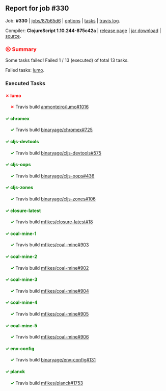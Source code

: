 ## Report for job #330

Job: **#330** | [jobs/87b65d6](https://github.com/cljs-oss/canary/commit/87b65d6b61b72e4d815c2ca9cd37af220f4b1a2a) | [options](options.edn) | [tasks](tasks.edn) | [travis log](https://travis-ci.org/cljs-oss/canary/builds/359280283).

Compiler: **ClojureScript 1.10.244-875c42a** | [release page](https://github.com/cljs-oss/canary/releases/tag/r1.10.244-875c42a) | [jar download](https://github.com/cljs-oss/canary/releases/download/r1.10.244-875c42a/clojurescript-1.10.244-875c42a.jar) | [source](https://github.com/clojure/clojurescript/commit/875c42a73f057d6e905a263b41869988348603be).

### <b style='color:red'>☹ Summary</b>

Some tasks failed! Failed 1 / 13 (executed) of total 13 tasks.

Failed tasks: [lumo](#-lumo).

### Executed Tasks

#### <b style='color:red'>&#x2717; lumo</b>
&nbsp;&nbsp;&nbsp;&nbsp;<b style='color:red'>&#x2717;</b> Travis build [anmonteiro/lumo#1016](https://travis-ci.org/anmonteiro/lumo/builds/359282185)<br>

#### <b style='color:green'>&#x2713; chromex</b>
&nbsp;&nbsp;&nbsp;&nbsp;<b style='color:green'>&#x2713;</b> Travis build [binaryage/chromex#725](https://travis-ci.org/binaryage/chromex/builds/359282094)<br>

#### <b style='color:green'>&#x2713; cljs-devtools</b>
&nbsp;&nbsp;&nbsp;&nbsp;<b style='color:green'>&#x2713;</b> Travis build [binaryage/cljs-devtools#575](https://travis-ci.org/binaryage/cljs-devtools/builds/359282098)<br>

#### <b style='color:green'>&#x2713; cljs-oops</b>
&nbsp;&nbsp;&nbsp;&nbsp;<b style='color:green'>&#x2713;</b> Travis build [binaryage/cljs-oops#436](https://travis-ci.org/binaryage/cljs-oops/builds/359282113)<br>

#### <b style='color:green'>&#x2713; cljs-zones</b>
&nbsp;&nbsp;&nbsp;&nbsp;<b style='color:green'>&#x2713;</b> Travis build [binaryage/cljs-zones#106](https://travis-ci.org/binaryage/cljs-zones/builds/359282116)<br>

#### <b style='color:green'>&#x2713; closure-latest</b>
&nbsp;&nbsp;&nbsp;&nbsp;<b style='color:green'>&#x2713;</b> Travis build [mfikes/closure-latest#18](https://travis-ci.org/mfikes/closure-latest/builds/359282120)<br>

#### <b style='color:green'>&#x2713; coal-mine-1</b>
&nbsp;&nbsp;&nbsp;&nbsp;<b style='color:green'>&#x2713;</b> Travis build [mfikes/coal-mine#903](https://travis-ci.org/mfikes/coal-mine/builds/359282130)<br>

#### <b style='color:green'>&#x2713; coal-mine-2</b>
&nbsp;&nbsp;&nbsp;&nbsp;<b style='color:green'>&#x2713;</b> Travis build [mfikes/coal-mine#902](https://travis-ci.org/mfikes/coal-mine/builds/359282128)<br>

#### <b style='color:green'>&#x2713; coal-mine-3</b>
&nbsp;&nbsp;&nbsp;&nbsp;<b style='color:green'>&#x2713;</b> Travis build [mfikes/coal-mine#904](https://travis-ci.org/mfikes/coal-mine/builds/359282134)<br>

#### <b style='color:green'>&#x2713; coal-mine-4</b>
&nbsp;&nbsp;&nbsp;&nbsp;<b style='color:green'>&#x2713;</b> Travis build [mfikes/coal-mine#905](https://travis-ci.org/mfikes/coal-mine/builds/359282144)<br>

#### <b style='color:green'>&#x2713; coal-mine-5</b>
&nbsp;&nbsp;&nbsp;&nbsp;<b style='color:green'>&#x2713;</b> Travis build [mfikes/coal-mine#906](https://travis-ci.org/mfikes/coal-mine/builds/359282148)<br>

#### <b style='color:green'>&#x2713; env-config</b>
&nbsp;&nbsp;&nbsp;&nbsp;<b style='color:green'>&#x2713;</b> Travis build [binaryage/env-config#131](https://travis-ci.org/binaryage/env-config/builds/359282153)<br>

#### <b style='color:green'>&#x2713; planck</b>
&nbsp;&nbsp;&nbsp;&nbsp;<b style='color:green'>&#x2713;</b> Travis build [mfikes/planck#1753](https://travis-ci.org/mfikes/planck/builds/359282170)<br>